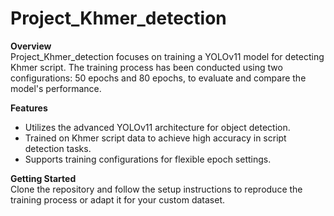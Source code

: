 # Project_Khmer_detection

**Overview**  
Project_Khmer_detection focuses on training a YOLOv11 model for detecting Khmer script. The training process has been conducted using two configurations: 50 epochs and 80 epochs, to evaluate and compare the model's performance.

**Features**  
- Utilizes the advanced YOLOv11 architecture for object detection.
- Trained on Khmer script data to achieve high accuracy in script detection tasks.
- Supports training configurations for flexible epoch settings.

**Getting Started**  
Clone the repository and follow the setup instructions to reproduce the training process or adapt it for your custom dataset.
